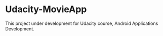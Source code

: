# Udacity-MovieApp
This project under development for Udacity course, Android Applications Development.
